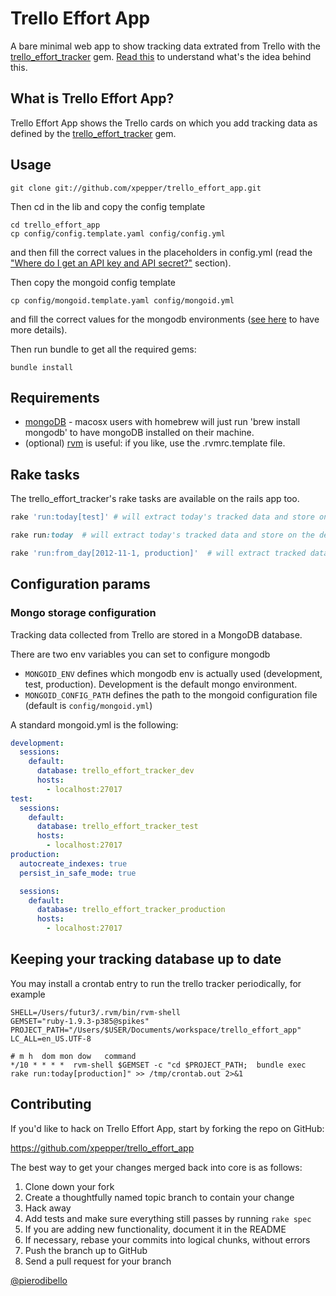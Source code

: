 # Trello Effort App
A bare minimal web app to show tracking data extrated from Trello with the [trello_effort_tracker](https://github.com/xpepper/trello_effort_tracker) gem. [Read this](https://github.com/xpepper/trello_effort_tracker/blob/master/README.md) to understand what's the idea behind this.

## What is Trello Effort App?
Trello Effort App shows the Trello cards on which you add tracking data as defined by the [trello_effort_tracker](https://github.com/xpepper/trello_effort_tracker) gem.

## Usage

```shell
git clone git://github.com/xpepper/trello_effort_app.git
```

Then cd in the lib and copy the config template

```shell
cd trello_effort_app
cp config/config.template.yaml config/config.yml
```

and then fill the correct values in the placeholders in config.yml (read the ["Where do I get an API key and API secret?"](https://github.com/xpepper/trello_effort_tracker/#where-do-i-get-an-api-key) section).

Then copy the mongoid config template

```shell
cp config/mongoid.template.yaml config/mongoid.yml
```

and fill the correct values for the mongodb environments ([see here](http://mongoid.org/en/mongoid/docs/installation.html#configuration) to have more details).

Then run bundle to get all the required gems:

```shell
bundle install
```

## Requirements
* [mongoDB](http://www.mongodb.org/) - macosx users with homebrew will just run 'brew install mongodb' to have mongoDB installed on their machine.
* (optional) [rvm](https://rvm.io/rvm/install/) is useful: if you like, use the .rvmrc.template file.


## Rake tasks
The trello_effort_tracker's rake tasks are available on the rails app too.

```ruby
rake 'run:today[test]' # will extract today's tracked data and store on the test db

rake run:today  # will extract today's tracked data and store on the default (that is development) db

rake 'run:from_day[2012-11-1, production]'  # will extract tracked data starting from November the 1st, 2012 and store them into the production db
```

## Configuration params
### Mongo storage configuration
Tracking data collected from Trello are stored in a MongoDB database.

There are two env variables you can set to configure mongodb

- `MONGOID_ENV` defines which mongodb env is actually used (development, test, production). Development is the default mongo environment.
- `MONGOID_CONFIG_PATH` defines the path to the mongoid configuration file (default is `config/mongoid.yml`)

A standard mongoid.yml is the following:

```yml
development:
  sessions:
    default:
      database: trello_effort_tracker_dev
      hosts:
        - localhost:27017
test:
  sessions:
    default:
      database: trello_effort_tracker_test
      hosts:
        - localhost:27017
production:
  autocreate_indexes: true
  persist_in_safe_mode: true

  sessions:
    default:
      database: trello_effort_tracker_production
      hosts:
        - localhost:27017
```

## Keeping your tracking database up to date
You may install a crontab entry to run the trello tracker periodically, for example

```shell
SHELL=/Users/futur3/.rvm/bin/rvm-shell
GEMSET="ruby-1.9.3-p385@spikes"
PROJECT_PATH="/Users/$USER/Documents/workspace/trello_effort_app"
LC_ALL=en_US.UTF-8

# m h  dom mon dow   command
*/10 * * * *  rvm-shell $GEMSET -c "cd $PROJECT_PATH;  bundle exec rake run:today[production]" >> /tmp/crontab.out 2>&1
```

## Contributing
If you'd like to hack on Trello Effort App, start by forking the repo on GitHub:

https://github.com/xpepper/trello_effort_app

The best way to get your changes merged back into core is as follows:

1. Clone down your fork
1. Create a thoughtfully named topic branch to contain your change
1. Hack away
1. Add tests and make sure everything still passes by running `rake spec`
1. If you are adding new functionality, document it in the README
1. If necessary, rebase your commits into logical chunks, without errors
1. Push the branch up to GitHub
1. Send a pull request for your branch

[@pierodibello](http://twitter.com/pierodibello)
